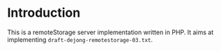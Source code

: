 # Introduction
This is a remoteStorage server implementation written in PHP. It aims at 
implementing `draft-dejong-remotestorage-03.txt`.
